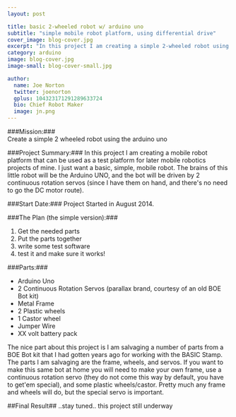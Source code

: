 ```yaml
---
layout: post

title: basic 2-wheeled robot w/ arduino uno
subtitle: "simple mobile robot platform, using differential drive"
cover_image: blog-cover.jpg
excerpt: "In this project I am creating a simple 2-wheeled robot using the arduino uno. I just want a basic, simple, mobile robot that can be used as a base, or platform, for later mobile robotics experiments."
category: arduino
image: blog-cover.jpg
image-small: blog-cover-small.jpg

author:
  name: Joe Norton
  twitter: joenorton
  gplus: 104323171291289633724
  bio: Chief Robot Maker
  image: jn.png
---  
```

###Mission:###  
Create a simple 2 wheeled robot using the arduino uno

###Project Summary:###
In this project I am creating a mobile robot platform that can be used as a test platform for later mobile robotics projects of mine. I just want a basic, simple, mobile robot. The brains of this little robot will be the Arduino UNO, and the bot will be driven by 2 continuous rotation servos (since I have them on hand, and there's no need to go the DC motor route).

###Start Date:###
Project Started in August 2014.

###The Plan (the simple version):###
1. Get the needed parts
2. Put the parts together
3. write some test software
4. test it and make sure it works!


###Parts:###
*  Arduino Uno
*  2 Continuous Rotation Servos (parallax brand, courtesy of an old BOE Bot kit)
*  Metal Frame
*  2 Plastic wheels
*  1 Castor wheel
*  Jumper Wire
*  XX volt battery pack

The nice part about this project is I am salvaging a number of parts from a BOE Bot kit that I had gotten years ago for working with the BASIC Stamp. The parts I am salvaging are the frame, wheels, and servos. If you want to make this same bot at home you will need to make your own frame, use a continuous rotation servo (they do not come this way by default, you have to get'em special), and some plastic wheels/castor. Pretty much any frame and wheels will do, but the special servo is important.

##Final Result##
..stay tuned.. this project still underway